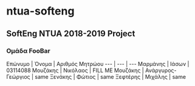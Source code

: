 # ntua-softeng
## SoftEng NTUA 2018-2019 Project
### Oμάδα FooBar
[//]: # (Αλφαβητικά, επώνυμο)
Επώνυμο | Όνομα | Αριθμός Μητρώου
--- | --- | ---
Μαρμάνης | Ιάσων | 03114088
Μουζάκης | Νικόλαος | FILL ME
Μουζάκης | Ανάργυρος-Γεώργιος | same
Ξενάκης | Φώτιος  | same
Ξεφτέρης | Μιχάλης | same
